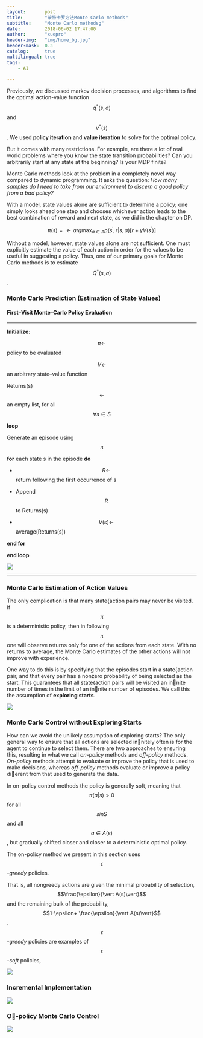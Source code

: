 ```yaml
---
layout:       post
title:        "蒙特卡罗方法Monte Carlo methods"
subtitle:     "Monte Carlo methodsg"
date:         2018-06-02 17:47:00
author:       "xuepro"
header-img:   "img/home_bg.jpg"
header-mask:  0.3
catalog:      true
multilingual: true
tags:
    - AI
    
---
```


Previously, we discussed markov decision processes, and algorithms to find the optimal action-value function 
$$q^*(s,a)$$ and $$v^*(s)$$. We used **policy iteration** and **value iteration** to solve for the optimal policy.

But it comes with many restrictions. For example, are there a lot of real world problems where you know the state transition probabilities?  Can you arbitrarily start at any state at the beginning? Is your MDP finite?

Monte Carlo methods look at the problem in a completely novel way compared to dynamic programming. It asks the question: *How many samples do I need to take from our environment to discern a good policy from a bad policy?*

With a model, state values alone are sufficient to determine a policy; one simply looks ahead one step and chooses whichever
action leads to the best combination of reward and next state, as we did in the chapter on DP.

$$ \pi(s) = \leftarrow arg\max_{a\in A} p(s^{\prime} ,r \vert s,a) [r+ \gamma V(s^{\prime} )] $$

Without a model, however, state values alone are not sufficient. One must explicitly
estimate the value of each action in order for the values to be useful in suggesting a policy.
Thus, one of our primary goals for Monte Carlo methods is to estimate $$Q^*(s,a)$$.

### Monte Carlo Prediction (Estimation of State Values)

#### First–Visit Monte–Carlo Policy Evaluation

-----------------------------------------
**Initialize:**

$$\pi \leftarrow $$   policy to be evaluated

$$V \leftarrow $$  an arbitrary state–value function

Returns(s)  $$\leftarrow $$  an empty list, for all $$\forall s \in S$$

**loop**

Generate an episode using $$\pi$$

**for** each state s in the episode **do**

  - $$R \leftarrow $$  return following the first occurrence of s
  
  - Append $$R$$ to Returns(s)
  
  - $$V(s)\leftarrow $$   average(Returns(s))
  
  
**end for**

**end loop**

![](https://wx4.sinaimg.cn/mw690/006Lkwkygy1frx058hr1vj30of0awwfi.jpg)

-----------------------------------------

### Monte Carlo Estimation of Action Values

The only complication is that many state{action pairs may never be visited. If $$\pi$$ is
a deterministic policy, then in following $$\pi$$ one will observe returns only for one of the
actions from each state. With no returns to average, the Monte Carlo estimates of the
other actions will not improve with experience. 

One way to do this is by specifying that the episodes start in a state{action pair, and that every pair has a nonzero probability of
being selected as the start. This guarantees that all state{action pairs will be visited an
innite number of times in the limit of an innite number of episodes. We call this the
assumption of **exploring starts**.


![](https://wx4.sinaimg.cn/mw690/006Lkwkygy1frx058hhwij30of0d675w.jpg)

### Monte Carlo Control without Exploring Starts

How can we avoid the unlikely assumption of exploring starts? The only general way to
ensure that all actions are selected innitely often is for the agent to continue to select
them. There are two approaches to ensuring this, resulting in what we call *on-policy*
methods and *off-policy* methods. *On-policy* methods attempt to evaluate or improve the
policy that is used to make decisions, whereas *off-policy* methods evaluate or improve
a policy dierent from that used to generate the data.

In on-policy control methods the policy is generally soft, meaning that $$\pi(a\vert s)>0 $$
for all $$s in S$$ and all $$a \in A(s)$$, but gradually shifted closer and closer to a deterministic
optimal policy.

The on-policy method we present in this section uses *$$\epsilon$$-greedy* policies.

That is, all nongreedy actions are given the minimal probability of selection, $$\frac{\epsilon}{\vert A(s)\vert}$$ and the remaining bulk of the probability,  $$1-\epsilon+ \frac{\epsilon}{\vert A(s)\vert}$$ .
*$$\epsilon$$-greedy* policies are
examples of *$$\epsilon$$-soft* policies,

![](https://wx4.sinaimg.cn/mw690/006Lkwkygy1frx058kuk6j30oh0flabw.jpg)

### Incremental Implementation

![](https://wx1.sinaimg.cn/mw690/006Lkwkygy1frx058i4txj30oh0eadh7.jpg)
### O-policy Monte Carlo Control
![](https://wx2.sinaimg.cn/mw690/006Lkwkygy1frx058jt9vj30oh0exq4g.jpg)
